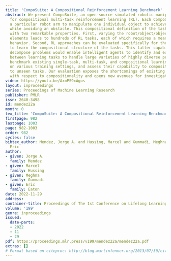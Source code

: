 ```yaml
---
title: 'CompoSuite: A Compositional Reinforcement Learning Benchmark'
abstract: We present CompoSuite, an open-source simulated robotic manipulation benchmark
  for compositional multi-task reinforcement learning (RL). Each CompoSuite task requires
  a particular robot arm to manipulate one individual object to achieve a task objective
  while avoiding an obstacle. This compositional definition of the tasks endows CompoSuite
  with two remarkable properties. First, varying the robot/object/objective/obstacle
  elements leads to hundreds of RL tasks, each of which requires a meaningfully different
  behavior. Second, RL approaches can be evaluated specifically for their ability
  to learn the compositional structure of the tasks. This latter capability to functionally
  decompose problems would enable intelligent agents to identify and exploit commonalities
  between learning tasks to handle large varieties of highly diverse problems. We
  benchmark existing single-task, multi-task, and compositional learning algorithms
  on various training settings, and assess their capability to compositionally generalize
  to unseen tasks. Our evaluation exposes the shortcomings of existing RL approaches
  with respect to compositionality and opens new avenues for investigation.
video: https://youtu.be/AxmPS9xAgos
layout: inproceedings
series: Proceedings of Machine Learning Research
publisher: PMLR
issn: 2640-3498
id: mendez22a
month: 0
tex_title: 'CompoSuite: A Compositional Reinforcement Learning Benchmark'
firstpage: 982
lastpage: 1003
page: 982-1003
order: 982
cycles: false
bibtex_author: Mendez, Jorge A. and Hussing, Marcel and Gummadi, Meghna and Eaton,
  Eric
author:
- given: Jorge A.
  family: Mendez
- given: Marcel
  family: Hussing
- given: Meghna
  family: Gummadi
- given: Eric
  family: Eaton
date: 2022-11-29
address:
container-title: Proceedings of The 1st Conference on Lifelong Learning Agents
volume: '199'
genre: inproceedings
issued:
  date-parts:
  - 2022
  - 11
  - 29
pdf: https://proceedings.mlr.press/v199/mendez22a/mendez22a.pdf
extras: []
# Format based on citeproc: http://blog.martinfenner.org/2013/07/30/citeproc-yaml-for-bibliographies/
---
```

